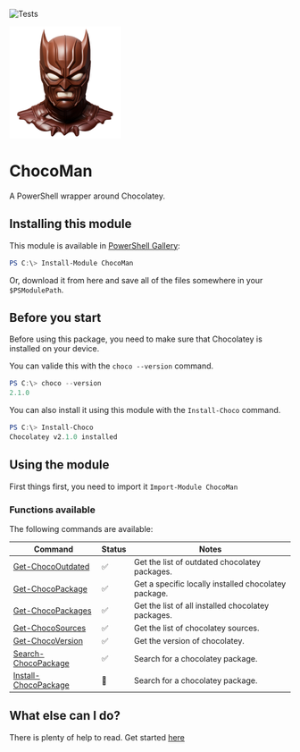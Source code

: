 ![Tests](https://github.com/regg00/ChocoMan/actions/workflows/run-tests.yaml/badge.svg)

<img src="./Docs/icon.png" height="200">

# ChocoMan

A PowerShell wrapper around Chocolatey.

## Installing this module

This module is available in [PowerShell Gallery](https://www.powershellgallery.com/packages/PSPsat):

```powershell
PS C:\> Install-Module ChocoMan
```

Or, download it from here and save all of the files somewhere in your `$PSModulePath`.

## Before you start

Before using this package, you need to make sure that Chocolatey is installed on your device.

You can valide this with the `choco --version` command.

```powershell
PS C:\> choco --version
2.1.0
```

You can also install it using this module with the `Install-Choco` command.

```powershell
PS C:\> Install-Choco
Chocolatey v2.1.0 installed
```

## Using the module

First things first, you need to import it `Import-Module ChocoMan`

### Functions available

The following commands are available:

| Command                                                | Status             | Notes                                                |
| ------------------------------------------------------ | ------------------ | ---------------------------------------------------- |
| [Get-ChocoOutdated](./Docs/Get-ChocoOutdated.md)       | :white_check_mark: | Get the list of outdated chocolatey packages.        |
| [Get-ChocoPackage](./Docs/Get-ChocoPackage.md)         | :white_check_mark: | Get a specific locally installed chocolatey package. |
| [Get-ChocoPackages](./Docs/Get-ChocoPackages.md)       | :white_check_mark: | Get the list of all installed chocolatey packages.   |
| [Get-ChocoSources](./Docs/Get-ChocoSources.md)         | :white_check_mark: | Get the list of chocolatey sources.                  |
| [Get-ChocoVersion](./Docs/Get-ChocoVersion.md)         | :white_check_mark: | Get the version of chocolatey.                       |
| [Search-ChocoPackage](./Docs/Search-ChocoPackage.md)   | :white_check_mark: | Search for a chocolatey package.                     |
| [Install-ChocoPackage](./Docs/Install-ChocoPackage.md) | :test_tube:        | Search for a chocolatey package.                     |

## What else can I do?

There is plenty of help to read. Get started [here](./Docs/)
